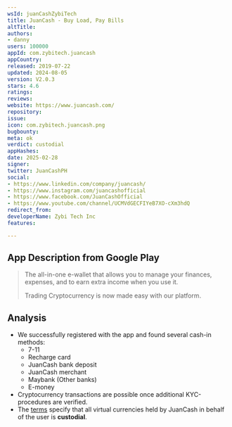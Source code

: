 ```yaml
---
wsId: juanCashZybiTech
title: JuanCash - Buy Load, Pay Bills
altTitle: 
authors:
- danny
users: 100000
appId: com.zybitech.juancash
appCountry: 
released: 2019-07-22
updated: 2024-08-05
version: V2.0.3
stars: 4.6
ratings: 
reviews: 
website: https://www.juancash.com/
repository: 
issue: 
icon: com.zybitech.juancash.png
bugbounty: 
meta: ok
verdict: custodial
appHashes: 
date: 2025-02-28
signer: 
twitter: JuanCashPH
social:
- https://www.linkedin.com/company/juancash/
- https://www.instagram.com/juancashofficial
- https://www.facebook.com/JuanCashOfficial
- https://www.youtube.com/channel/UCMVdGECFIYeB7XO-cXm3hdQ
redirect_from: 
developerName: Zybi Tech Inc
features: 

---
```


## App Description from Google Play

> The all-in-one e-wallet that allows you to manage your finances, expenses, and to earn extra income when you use it.
>
> Trading Cryptocurrency is now made easy with our platform.

## Analysis

- We successfully registered with the app and found several cash-in methods:
  - 7-11
  - Recharge card
  - JuanCash bank deposit
  - JuanCash merchant
  - Maybank (Other banks)
  - E-money
- Cryptocurrency transactions are possible once additional KYC-procedures are verified.
- The [terms](https://www.juancash.com/legal/juanexchangeterms.html) specify that all virtual currencies held by JuanCash in behalf of the user is **custodial**.
